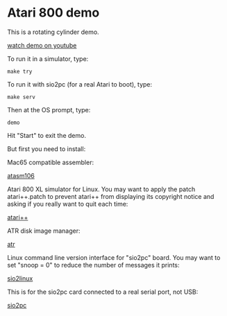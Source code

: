 # Atari 800 demo

This is a rotating cylinder demo.

[watch demo on youtube](https://youtu.be/X7iS4jgMyZw)

To run it in a simulator, type:

	make try

To run it with sio2pc (for a real Atari to boot), type:

	make serv

Then at the OS prompt, type:

	demo

Hit "Start" to exit the demo.

But first you need to install:

Mac65 compatible assembler:

[atasm106](https://sourceforge.net/projects/atasm/)

Atari 800 XL simulator for Linux.  You may want to apply the patch
atari++.patch to prevent atari++ from displaying its copyright notice and
asking if you really want to quit each time:

[atari++](http://www.xl-project.com/)

ATR disk image manager:

[atr](https://github.com/jhallen/atari-tools)

Linux command line version interface for "sio2pc" board.  You may want to
set "snoop = 0" to reduce the number of messages it prints:

[sio2linux](http://www.crowcastle.net/preston/atari/)

This is for the sio2pc card connected to a real serial port, not USB:

[sio2pc](http://www.atarimax.com/sio2pc/documentation/jack/index.php)

